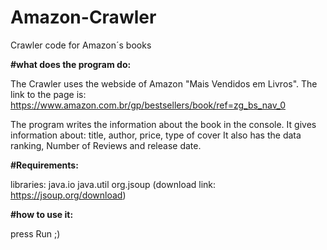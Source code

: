 # Amazon-Crawler
Crawler code for Amazon´s books


__#what does the program do:__

The Crawler uses the webside of Amazon "Mais Vendidos em Livros".
The link to the page is: https://www.amazon.com.br/gp/bestsellers/book/ref=zg_bs_nav_0

The program writes the information about the book in the console.
It gives information about: title, author, price, type of cover
It also has the data ranking, Number of Reviews and release date.


__#Requirements:__

libraries: 
java.io
java.util
org.jsoup (download link: https://jsoup.org/download)


__#how to use it:__

press Run ;)




